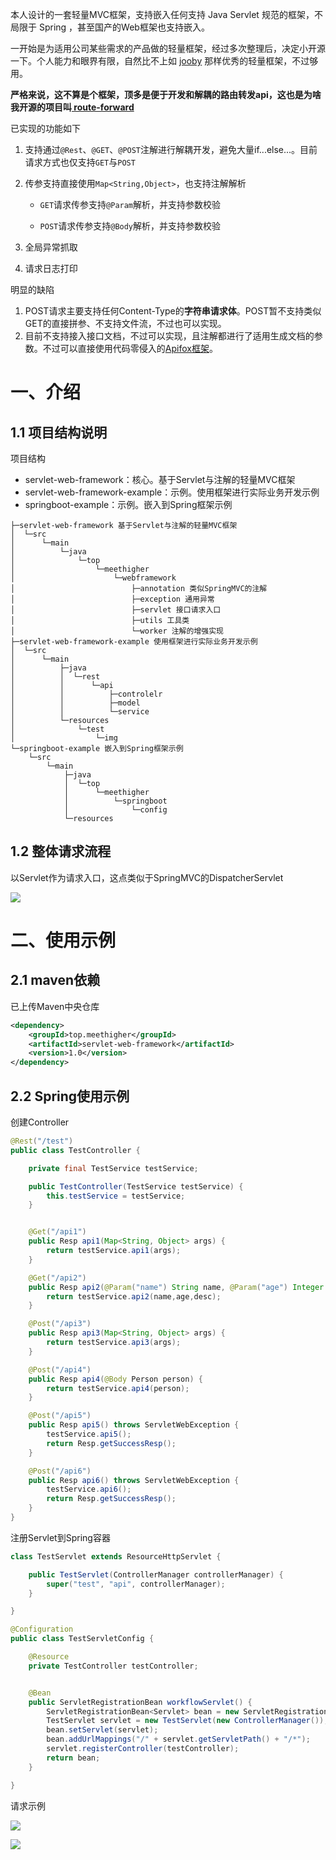 
本人设计的一套轻量MVC框架，支持嵌入任何支持 Java Servlet 规范的框架，不局限于 Spring ，甚至国产的Web框架也支持嵌入。

一开始是为适用公司某些需求的产品做的轻量框架，经过多次整理后，决定小开源一下。个人能力和眼界有限，自然比不上如 [jooby](https://meethigher.top/blog/2023/jooby/) 那样优秀的轻量框架，不过够用。

**严格来说，这不算是个框架，顶多是便于开发和解耦的路由转发api，这也是为啥我开源的项目叫[ route-forward ](https://github.com/meethigher/route-forward)**

已实现的功能如下

1. 支持通过`@Rest`、`@GET`、`@POST`注解进行解耦开发，避免大量if...else...。目前请求方式也仅支持`GET`与`POST`

2. 传参支持直接使用`Map<String,Object>`，也支持注解解析

   * `GET`请求传参支持`@Param`解析，并支持参数校验

   * `POST`请求传参支持`@Body`解析，并支持参数校验

3. 全局异常抓取

4. 请求日志打印

明显的缺陷

1. POST请求主要支持任何Content-Type的**字符串请求体**。POST暂不支持类似GET的直接拼参、不支持文件流，不过也可以实现。
2. 目前不支持接入接口文档，不过可以实现，且注解都进行了适用生成文档的参数。不过可以直接使用代码零侵入的[Apifox框架](https://apifox.com/)。

# 一、介绍

## 1.1 项目结构说明

项目结构

* servlet-web-framework：核心。基于Servlet与注解的轻量MVC框架
* servlet-web-framework-example：示例。使用框架进行实际业务开发示例
* springboot-example：示例。嵌入到Spring框架示例

```
├─servlet-web-framework 基于Servlet与注解的轻量MVC框架
│  └─src
│      └─main
│          └─java
│              └─top
│                  └─meethigher
│                      └─webframework
│                          ├─annotation 类似SpringMVC的注解
│                          ├─exception 通用异常
│                          ├─servlet 接口请求入口
│                          ├─utils 工具类
│                          └─worker 注解的增强实现
├─servlet-web-framework-example 使用框架进行实际业务开发示例
│  └─src
│      └─main
│          ├─java
│          │  └─rest
│          │      └─api
│          │          ├─controlelr
│          │          ├─model
│          │          └─service
│          └─resources
│              └─test
│                  └─img
└─springboot-example 嵌入到Spring框架示例
    └─src
        └─main
            ├─java
            │  └─top
            │      └─meethigher
            │          └─springboot
            │              └─config
            └─resources

```

## 1.2 整体请求流程

以Servlet作为请求入口，这点类似于SpringMVC的DispatcherServlet

![](https://meethigher.top/blog/2023/route-forward/image-20230716180602655.png)

# 二、使用示例

## 2.1 maven依赖

已上传Maven中央仓库

```xml
<dependency>
    <groupId>top.meethigher</groupId>
    <artifactId>servlet-web-framework</artifactId>
    <version>1.0</version>
</dependency>
```

## 2.2 Spring使用示例

创建Controller

```java
@Rest("/test")
public class TestController {

    private final TestService testService;

    public TestController(TestService testService) {
        this.testService = testService;
    }


    @Get("/api1")
    public Resp api1(Map<String, Object> args) {
        return testService.api1(args);
    }

    @Get("/api2")
    public Resp api2(@Param("name") String name, @Param("age") Integer age, @Param(value = "money", required = false) Double desc) {
        return testService.api2(name,age,desc);
    }

    @Post("/api3")
    public Resp api3(Map<String, Object> args) {
        return testService.api3(args);
    }

    @Post("/api4")
    public Resp api4(@Body Person person) {
        return testService.api4(person);
    }

    @Post("/api5")
    public Resp api5() throws ServletWebException {
        testService.api5();
        return Resp.getSuccessResp();
    }

    @Post("/api6")
    public Resp api6() throws ServletWebException {
        testService.api6();
        return Resp.getSuccessResp();
    }
}
```

注册Servlet到Spring容器

```java
class TestServlet extends ResourceHttpServlet {

    public TestServlet(ControllerManager controllerManager) {
        super("test", "api", controllerManager);
    }

}

@Configuration
public class TestServletConfig {

    @Resource
    private TestController testController;


    @Bean
    public ServletRegistrationBean workflowServlet() {
        ServletRegistrationBean<Servlet> bean = new ServletRegistrationBean<>();
        TestServlet servlet = new TestServlet(new ControllerManager());
        bean.setServlet(servlet);
        bean.addUrlMappings("/" + servlet.getServletPath() + "/*");
        servlet.registerController(testController);
        return bean;
    }

}
```

请求示例

![](https://meethigher.top/blog/2023/route-forward/image-20230716182900269.png)

![](https://meethigher.top/blog/2023/route-forward/image-20230716182951542.png)
